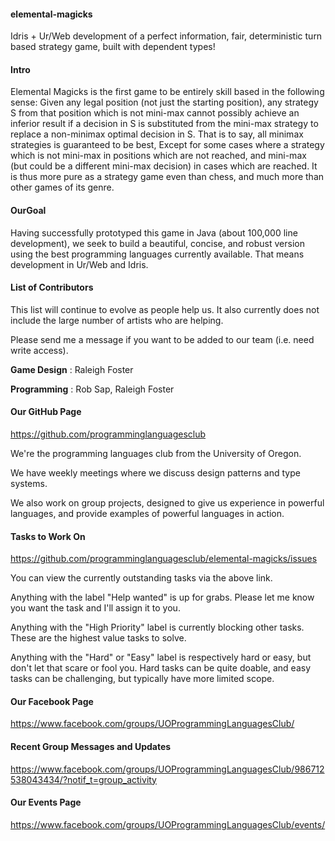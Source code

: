 #### **elemental-magicks** <br />
 Idris + Ur/Web development of a perfect information, fair, deterministic turn based strategy game, built with dependent types!


#### **Intro** <br />
 Elemental Magicks is the first game to be entirely skill based in the following sense:
 Given any legal position (not just the starting position),
any strategy S from that position which is not mini-max cannot possibly
achieve an inferior result if a decision in S is substituted from the mini-max strategy to replace a non-minimax optimal decision in S.
 That is to say, all minimax strategies is guaranteed to be best,
Except for some cases where a strategy which is not mini-max in positions which are not reached,
and mini-max (but could be a different mini-max decision) in cases which are reached.
 It is thus more pure as a strategy game even than chess, and much more than other games of its genre.

#### **OurGoal** <br />
 Having successfully prototyped this game in Java (about 100,000 line development),
we seek to build a beautiful, concise, and robust version using the best programming languages currently available.
 That means development in Ur/Web and Idris.

#### **List of Contributors** <br />

This list will continue to evolve as people help us.
It also currently does not include the large number of artists who are helping.

Please send me a message if you want to be added to our team (i.e. need write access).

 **Game Design** : Raleigh Foster

**Programming** : Rob Sap, Raleigh Foster



#### **Our GitHub Page**<br />
https://github.com/programminglanguagesclub <br />

We're the programming languages club from the University of Oregon.

We have weekly meetings where we discuss design patterns and type systems.

We also work on group projects,
designed to give us experience in powerful languages,
and provide examples of powerful languages in action.


#### **Tasks to Work On**<br />
https://github.com/programminglanguagesclub/elemental-magicks/issues <br />

You can view the currently outstanding tasks via the above link.

Anything with the label "Help wanted" is up for grabs.
Please let me know you want the task and I'll assign it to you.


Anything with the "High Priority" label is currently blocking other tasks.
These are the highest value tasks to solve.

Anything with the "Hard" or "Easy" label is respectively hard or easy, but don't let that scare or fool you.
Hard tasks can be quite doable, and easy tasks can be challenging, but typically have more limited scope.


#### **Our Facebook Page** <br />
https://www.facebook.com/groups/UOProgrammingLanguagesClub/ 

#### **Recent Group Messages and Updates** <br />
https://www.facebook.com/groups/UOProgrammingLanguagesClub/986712538043434/?notif_t=group_activity




#### **Our Events Page** <br />
https://www.facebook.com/groups/UOProgrammingLanguagesClub/events/ <br />



